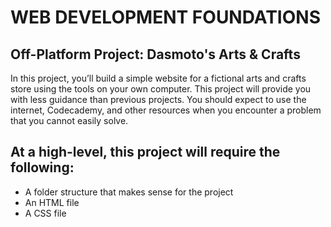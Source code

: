 # WEB DEVELOPMENT FOUNDATIONS

## Off-Platform Project: Dasmoto's Arts & Crafts

In this project, you’ll build a simple website for a fictional arts and crafts store using the tools on your own computer. This project will provide you with less guidance than previous projects. You should expect to use the internet, Codecademy, and other resources when you encounter a problem that you cannot easily solve.

## At a high-level, this project will require the following:

- A folder structure that makes sense for the project
- An HTML file
- A CSS file
